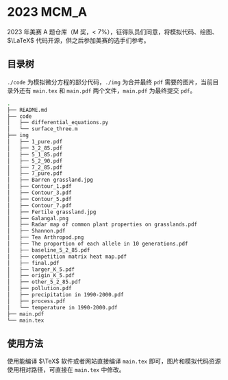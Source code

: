 # 2023 MCM_A

2023 年美赛 A 题仓库（M 奖，< 7%），征得队员们同意，将模拟代码、绘图、$\LaTeX$ 代码开源，供之后参加美赛的选手们参考。

## 目录树

`./code` 为模拟微分方程的部分代码，`./img` 为合并最终 `pdf` 需要的图片，当前目录外还有 `main.tex` 和 `main.pdf` 两个文件，`main.pdf` 为最终提交 `pdf`。

```bash
.
├── README.md
├── code
│   ├── differential_equations.py
│   └── surface_three.m
├── img
│   ├── 1_pure.pdf
│   ├── 3_2_85.pdf
│   ├── 5_1_85.pdf
│   ├── 5_2_90.pdf
│   ├── 7_2_85.pdf
│   ├── 7_pure.pdf
│   ├── Barren grassland.jpg
│   ├── Contour_1.pdf
│   ├── Contour_3.pdf
│   ├── Contour_5.pdf
│   ├── Contour_7.pdf
│   ├── Fertile grassland.jpg
│   ├── Galangal.png
│   ├── Radar map of common plant properties on grasslands.pdf
│   ├── Shannon.pdf
│   ├── Tea Arthropod.png
│   ├── The proportion of each allele in 10 generations.pdf
│   ├── baseline_5_2_85.pdf
│   ├── competition matrix heat map.pdf
│   ├── final.pdf
│   ├── larger_K_5.pdf
│   ├── origin_K_5.pdf
│   ├── other_5_2_85.pdf
│   ├── pollution.pdf
│   ├── precipitation in 1990-2000.pdf
│   ├── process.pdf
│   └── temperature in 1990-2000.pdf
├── main.pdf
└── main.tex
```

## 使用方法

使用能编译 $\TeX$ 软件或者网站直接编译 `main.tex` 即可，图片和模拟代码资源使用相对路径，可直接在 `main.tex` 中修改。